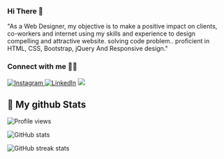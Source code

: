 ### Hi There 👋

"As a Web Designer, my objective is to make a positive impact on clients, co-workers and internet using my skills and experience to design compelling and attractive website. solving code problem.. proficient in HTML, CSS, Bootstrap, jQuery  And Responsive design."

### Connect with me 🙋‍♂️

<p>
    <a href="https://www.instagram.com/pradip_ladva_official/"><img src="https://github.com/pradipladva01/pradipladva01/blob/main/instagram.png" alt="Instagram"  />     </a>
	<a href="https://in.linkedin.com/in/pradip-ladva-539b86219"><img src="https://github.com/pradipladva01/pradipladva01/blob/main/linkedin.png" alt="LinkedIn" /></a>
	<a href="https://twitter.com/pradip_ladva"><img src="https://github.com/pradipladva01/pradipladva01/blob/main/twitter.png" atl="Twitter" /></a>
</p>

<h2>👀 My github Stats </h2>
 
![Profile views](https://gpvc.arturio.dev/pradipladva01)  

![GitHub stats](https://github-readme-stats.vercel.app/api?username=pradipladva01&show_icons=true)  

![GitHub streak stats](https://github-readme-streak-stats.herokuapp.com/?user=pradipladva01)
